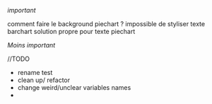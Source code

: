 *important*

comment faire le background piechart ?
impossible de styliser texte barchart
 solution propre pour texte piechart








*Moins important*

//TODO 

- rename test 
- clean up/ refactor
- change weird/unclear variables names
- 
